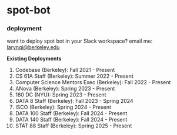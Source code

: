 # spot-bot

### deployment

want to deploy spot bot in your Slack workspace? email me: [larynqi@berkeley.edu](mailto:larynqi@berkeley.edu)

**Existing Deployments**
1. Codebase (Berkeley): Fall 2021 - Present
2. CS 61A Staff (Berkeley): Summer 2022 - Present
3. Computer Science Mentors Exec (Berkeley): Fall 2022 - Present
4. ANova (Berkeley): Spring 2023 - Present
5. 180 DC (NYU): Spring 2023 - Present
6. DATA 8 Staff (Berkeley): Fall 2023 - Spring 2024
7. ISCO (Berkeley): Spring 2024 - Present
8. DATA 100 Staff (Berkeley): Fall 2024 - Present
9. DATA 140 Staff (Berkeley): Fall 2024 - Present
10. STAT 88 Staff (Berkeley): Spring 2025 - Present
